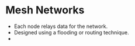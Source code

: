 Mesh Networks
=============

* Each node relays data for the network.
* Designed using a flooding or routing technique.
* 
